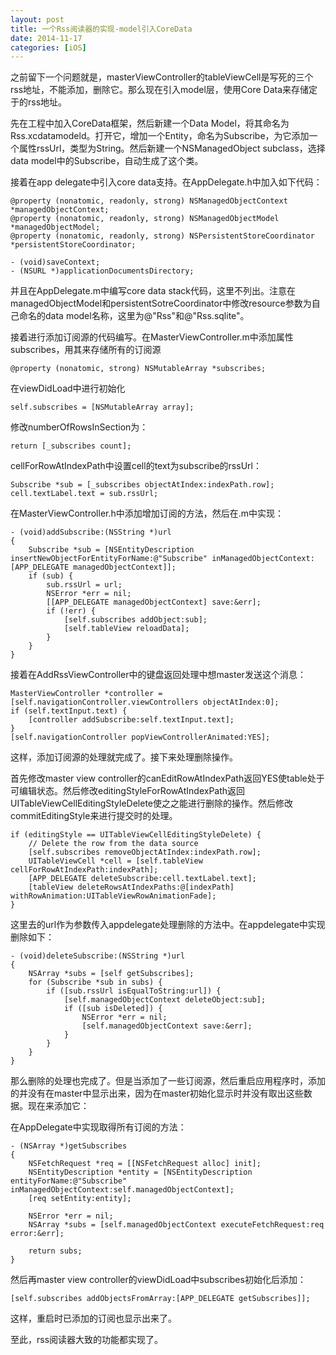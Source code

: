 ```yaml
---
layout: post
title: 一个Rss阅读器的实现-model引入CoreData
date: 2014-11-17
categories: [iOS]
---
```


之前留下一个问题就是，masterViewController的tableViewCell是写死的三个rss地址，不能添加，删除它。那么现在引入model层，使用Core Data来存储定于的rss地址。

先在工程中加入CoreData框架，然后新建一个Data Model，将其命名为Rss.xcdatamodeld。打开它，增加一个Entity，命名为Subscribe，为它添加一个属性rssUrl，类型为String。然后新建一个NSManagedObject subclass，选择data model中的Subscribe，自动生成了这个类。

接着在app delegate中引入core data支持。在AppDelegate.h中加入如下代码：

	@property (nonatomic, readonly, strong) NSManagedObjectContext *managedObjectContext;
	@property (nonatomic, readonly, strong) NSManagedObjectModel *managedObjectModel;
	@property (nonatomic, readonly, strong) NSPersistentStoreCoordinator *persistentStoreCoordinator;

	- (void)saveContext;
	- (NSURL *)applicationDocumentsDirectory;

并且在AppDelegate.m中编写core data stack代码，这里不列出。注意在managedObjectModel和persistentSotreCoordinator中修改resource参数为自己命名的data model名称，这里为@"Rss"和@"Rss.sqlite"。 

接着进行添加订阅源的代码编写。在MasterViewController.m中添加属性subscribes，用其来存储所有的订阅源

	@property (nonatomic, strong) NSMutableArray *subscribes;

在viewDidLoad中进行初始化
	
	self.subscribes = [NSMutableArray array];

修改numberOfRowsInSection为：

	return [_subscribes count];
	
cellForRowAtIndexPath中设置cell的text为subscribe的rssUrl：

	Subscribe *sub = [_subscribes objectAtIndex:indexPath.row];
    cell.textLabel.text = sub.rssUrl;

在MasterViewController.h中添加增加订阅的方法，然后在.m中实现：

	- (void)addSubscribe:(NSString *)url
	{
    	Subscribe *sub = [NSEntityDescription insertNewObjectForEntityForName:@"Subscribe" inManagedObjectContext:[APP_DELEGATE managedObjectContext]];
    	if (sub) {
        	sub.rssUrl = url;
        	NSError *err = nil;
        	[[APP_DELEGATE managedObjectContext] save:&err];
        	if (!err) {
            	[self.subscribes addObject:sub];
            	[self.tableView reloadData];
        	}
    	}
	}

接着在AddRssViewController中的键盘返回处理中想master发送这个消息：

	MasterViewController *controller = [self.navigationController.viewControllers objectAtIndex:0];
	if (self.textInput.text) {
    	[controller addSubscribe:self.textInput.text];
    }
    [self.navigationController popViewControllerAnimated:YES];

这样，添加订阅源的处理就完成了。接下来处理删除操作。

首先修改master view controller的canEditRowAtIndexPath返回YES使table处于可编辑状态。然后修改editingStyleForRowAtIndexPath返回UITableViewCellEditingStyleDelete使之之能进行删除的操作。然后修改commitEditingStyle来进行提交时的处理。

	if (editingStyle == UITableViewCellEditingStyleDelete) {
        // Delete the row from the data source
        [self.subscribes removeObjectAtIndex:indexPath.row];
        UITableViewCell *cell = [self.tableView cellForRowAtIndexPath:indexPath];
        [APP_DELEGATE deleteSubscribe:cell.textLabel.text];
        [tableView deleteRowsAtIndexPaths:@[indexPath] withRowAnimation:UITableViewRowAnimationFade];
    }

这里去的url作为参数传入appdelegate处理删除的方法中。在appdelegate中实现删除如下：

	- (void)deleteSubscribe:(NSString *)url
	{
    	NSArray *subs = [self getSubscribes];
    	for (Subscribe *sub in subs) {
        	if ([sub.rssUrl isEqualToString:url]) {
            	[self.managedObjectContext deleteObject:sub];
            	if ([sub isDeleted]) {
                	NSError *err = nil;
                	[self.managedObjectContext save:&err];
            	}
        	}
    	}
	}

那么删除的处理也完成了。但是当添加了一些订阅源，然后重启应用程序时，添加的并没有在master中显示出来，因为在master初始化显示时并没有取出这些数据。现在来添加它：

在AppDelegate中实现取得所有订阅的方法：

	- (NSArray *)getSubscribes
	{
    	NSFetchRequest *req = [[NSFetchRequest alloc] init];
    	NSEntityDescription *entity = [NSEntityDescription entityForName:@"Subscribe" inManagedObjectContext:self.managedObjectContext];
    	[req setEntity:entity];
    
    	NSError *err = nil;
    	NSArray *subs = [self.managedObjectContext executeFetchRequest:req error:&err];
    
    	return subs;
	}

然后再master view controller的viewDidLoad中subscribes初始化后添加：

	[self.subscribes addObjectsFromArray:[APP_DELEGATE getSubscribes]];

这样，重启时已添加的订阅也显示出来了。

至此，rss阅读器大致的功能都实现了。

